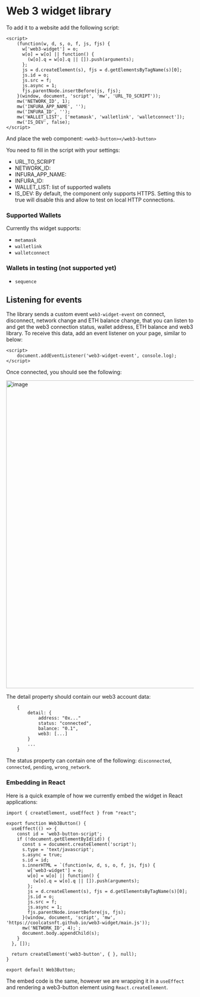 # Web 3 widget library
To add it to a website add the following script:
```
<script>
    (function(w, d, s, o, f, js, fjs) {
      w['web3-widget'] = o;
      w[o] = w[o] || function() {
        (w[o].q = w[o].q || []).push(arguments);
      };
      js = d.createElement(s), fjs = d.getElementsByTagName(s)[0];
      js.id = o;
      js.src = f;
      js.async = 1;
      fjs.parentNode.insertBefore(js, fjs);
    }(window, document, 'script', 'mw', 'URL_TO_SCRIPT'));
    mw('NETWORK_ID', 1);
    mw('INFURA_APP_NAME', '');
    mw('INFURA_ID', '');
    mw('WALLET_LIST', ['metamask', 'walletlink', 'walletconnect']);
    mw('IS_DEV', false);
</script>
```
And place the web component: `<web3-button></web3-button>`

You need to fill in the script with your settings:
- URL_TO_SCRIPT
- NETWORK_ID: 
- INFURA_APP_NAME:
- INFURA_ID:
- WALLET_LIST: list of supported wallets
- IS_DEV: By default, the component only supports HTTPS.  Setting this to true will disable this and allow to test on local HTTP connections.

### Supported Wallets
Currently ths widget supports:
- `metamask`
- `walletlink`
- `walletconnect`

### Wallets in testing (not supported yet)
- `sequence`

## Listening for events
The library sends a custom event `web3-widget-event` on connect, disconnect, network change and ETH balance change, that you can listen to and get the web3 connection status, wallet address, ETH balance and web3 library.  To receive this data, add an event listener on your page, similar to below:

```
<script>
    document.addEventListener('web3-widget-event', console.log);
</script>
```

Once connected, you should see the following:

<img width="824" alt="image" src="https://user-images.githubusercontent.com/92721591/173254239-91db123d-6ec5-49e1-99d0-79d8bda1a320.png">

The detail property should contain our web3 account data:

```
    {
        detail: {
            address: "0x..."
            status: "connected",
            balance: "0.1",
            web3: [...]
        }
        ...
    }
```

The status property can contain one of the following: `disconnected`, `connected`, `pending`, `wrong_network`.
  
### Embedding in React
Here is a quick example of how we currently embed the widget in React applications:

```
import { createElement, useEffect } from "react";

export function Web3Button() {
  useEffect(() => {
    const id = 'web3-button-script';
    if (!document.getElementById(id)) {
      const s = document.createElement('script');
      s.type = 'text/javascript';
      s.async = true;
      s.id = id;
      s.innerHTML = `(function(w, d, s, o, f, js, fjs) {
        w['web3-widget'] = o;
        w[o] = w[o] || function() {
          (w[o].q = w[o].q || []).push(arguments);
        };
        js = d.createElement(s), fjs = d.getElementsByTagName(s)[0];
        js.id = o;
        js.src = f;
        js.async = 1;
        fjs.parentNode.insertBefore(js, fjs);
      }(window, document, 'script', 'mw', 'https://coolcatsnft.github.io/web3-widget/main.js'));
      mw('NETWORK_ID', 4);`;
      document.body.appendChild(s);
    }
  }, []);
  
  return createElement('web3-button', { }, null);
}

export default Web3Button;
```

The embed code is the same, however we are wrapping it in a `useEffect` and rendering a web3-button element using `React.createElement`.
